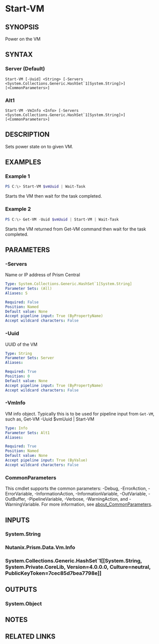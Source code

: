 ﻿---
external help file: Nutanix.Prism.PS.Cmds.dll-Help.xml
Module Name: Nutanix.Prism.PS.Cmds
online version:
schema: 2.0.0
---

# Start-VM

## SYNOPSIS
Power on the VM

## SYNTAX

### Server (Default)
```
Start-VM [-Uuid] <String> [-Servers <System.Collections.Generic.HashSet`1[System.String]>] [<CommonParameters>]
```

### Alt1
```
Start-VM -VmInfo <Info> [-Servers <System.Collections.Generic.HashSet`1[System.String]>] [<CommonParameters>]
```

## DESCRIPTION
Sets power state on to given VM.

## EXAMPLES

### Example 1
```powershell
PS C:\> Start-VM $vmUuid | Wait-Task
```

Starts the VM then wait for the task completed.

### Example 2
```powershell
PS C:\> Get-VM -Uuid $vmUuid | Start-VM | Wait-Task
```

Starts the VM returned from Get-VM command then wait for the task completed.

## PARAMETERS

### -Servers
Name or IP address of Prism Central

```yaml
Type: System.Collections.Generic.HashSet`1[System.String]
Parameter Sets: (All)
Aliases: S

Required: False
Position: Named
Default value: None
Accept pipeline input: True (ByPropertyName)
Accept wildcard characters: False
```

### -Uuid
UUID of the VM

```yaml
Type: String
Parameter Sets: Server
Aliases:

Required: True
Position: 0
Default value: None
Accept pipeline input: True (ByPropertyName)
Accept wildcard characters: False
```

### -VmInfo
VM info object. Typically this is to be used for pipeline input from `Get-VM`, such as, Get-VM -Uuid $vmUuid | Start-VM

```yaml
Type: Info
Parameter Sets: Alt1
Aliases:

Required: True
Position: Named
Default value: None
Accept pipeline input: True (ByValue)
Accept wildcard characters: False
```

### CommonParameters
This cmdlet supports the common parameters: -Debug, -ErrorAction, -ErrorVariable, -InformationAction, -InformationVariable, -OutVariable, -OutBuffer, -PipelineVariable, -Verbose, -WarningAction, and -WarningVariable. For more information, see [about_CommonParameters](http://go.microsoft.com/fwlink/?LinkID=113216).

## INPUTS

### System.String
### Nutanix.Prism.Data.Vm.Info
### System.Collections.Generic.HashSet`1[[System.String, System.Private.CoreLib, Version=4.0.0.0, Culture=neutral, PublicKeyToken=7cec85d7bea7798e]]
## OUTPUTS

### System.Object
## NOTES

## RELATED LINKS
